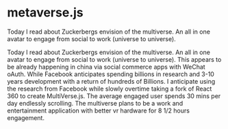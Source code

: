 # metaverse.js
Today I read about Zuckerbergs envision of the multiverse. An all in one avatar to engage from social to work (universe to universe). 


Today I read about Zuckerbergs envision of the multiverse. An all in one avatar to engage from social to work (universe to universe). This appears to be already happening in china via social commerce apps with WeChat oAuth. While Facebook anticipates spending billions in research and 3-10 years development with a return of hundreds of Billions. I anticipate using the research from Facebook while slowly overtime taking a fork of React 360 to create MultiVerse.js.
The average engaged user spends 30 mins per day endlessly scrolling. The multiverse plans to be a work and entertainment application with better vr hardware for 8 1/2 hours engagement.
